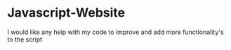 # Javascript-Website
I would like any help with my code to improve and add more functionality's to the script 
